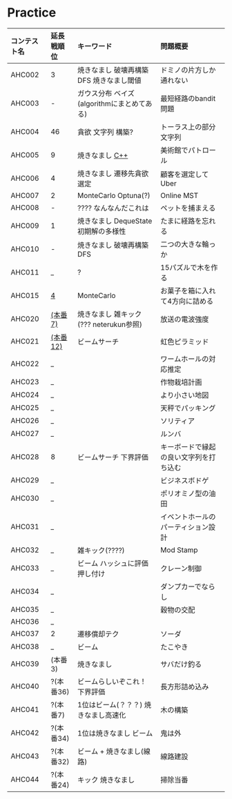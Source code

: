 # Practice

| コンテスト名 | 延長戦順位 | キーワード | 問題概要 |
| :- | :- | :- | :- |
| AHC002 | 3 | 焼きなまし 破壊再構築 DFS 焼きなまし閾値  | ドミノの片方しか通れない |
| AHC003 | - | ガウス分布 ベイズ (algorithmにまとめてある) | 最短経路のbandit問題 |
| AHC004 | 46 | 貪欲 文字列 構築?  | トーラス上の部分文字列 |
| AHC005 | 9 | 焼きなまし [C++](https://atcoder.jp/contests/ahc005/submissions/49005554) | 美術館でパトロール |
| AHC006 | 4 | 焼きなまし 遷移先貪欲選定 | 顧客を選定してUber |
| AHC007 | 2 | MonteCarlo Optuna(?) | Online MST |
| AHC008 | - | ???? なんなんだこれは | ペットを捕まえる |
| AHC009 | 1 | 焼きなまし DequeState 初期解の多様性 | たまに経路を忘れる |
| AHC010 | - | 焼きなまし 破壊再構築 DFS | 二つの大きな輪っか |
| AHC011 | _ | ? | 15パズルで木を作る |
| AHC015 | [4](https://atcoder.jp/contests/ahc015/submissions/36143490) | MonteCarlo | お菓子を箱に入れて4方向に詰める |
| AHC020 | [(本番7)](https://atcoder.jp/contests/ahc020/submissions/42196365) | 焼きなまし 雑キック(??? neterukun参照) | 放送の電波強度 |
| AHC021 | [(本番12)](https://atcoder.jp/contests/ahc021/submissions/42954622) | ビームサーチ | 虹色ピラミッド |
| AHC022 | _ | | ワームホールの対応推定 |
| AHC023 | _ | | 作物栽培計画 |
| AHC024 | _ | | より小さい地図 |
| AHC025 | _ | | 天秤でパッキング |
| AHC026 | _ | | ソリティア |
| AHC027 | _ | | ルンバ |
| AHC028 | 8 | ビームサーチ 下界評価 | キーボードで縁起の良い文字列を打ち込む |
| AHC029 | _ | | ビジネスボドゲ |
| AHC030 | _ | | ポリオミノ型の油田 |
| AHC031 | _ | | イベントホールのパーティション設計 |
| AHC032 | _ | 雑キック(????) | Mod Stamp |
| AHC033 | _ | ビーム ハッシュに評価押し付け | クレーン制御 |
| AHC034 | _ | | ダンプカーでならし |
| AHC035 | _ | | 穀物の交配 |
| AHC036 | _ | | |
| AHC037 | 2 | 遷移償却テク | ソーダ |
| AHC038 | _ | ビーム | たこやき |
| AHC039 | (本番3) | 焼きなまし | サバだけ釣る |
| AHC040 | ?(本番36) | ビームらしいぞこれ！ 下界評価 | 長方形詰め込み |
| AHC041 | ?(本番7) | 1位はビーム(？？？) 焼きなまし高速化 | 木の構築 |
| AHC042 | ?(本番34) | 1位は焼きなまし ビーム | 鬼は外 |
| AHC043 | ?(本番32) | ビーム + 焼きなまし(線路) | 線路建設 |
| AHC044 | ?(本番24) | キック 焼きなまし | 掃除当番 |
